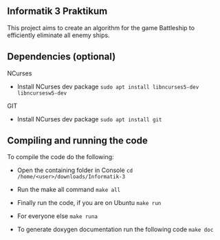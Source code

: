 ## Informatik 3 Praktikum

This project aims to create an algorithm for the game Battleship to efficiently eliminate all enemy ships.

## Dependencies (optional)
NCurses
- Install NCurses dev package
```sudo apt install libncurses5-dev libncursesw5-dev```

GIT
- Install NCurses dev package
```sudo apt install git```

## Compiling and running the code

To compile the code do the following:
- Open the containing folder in Console
```cd /home/<user>/downloads/Informatik-3```

- Run the make all command
```make all```

- Finally run the code, if you are on Ubuntu
```make run```

- For everyone else
```make runa```

- To generate doxygen documentation run the following code
```make doc```
